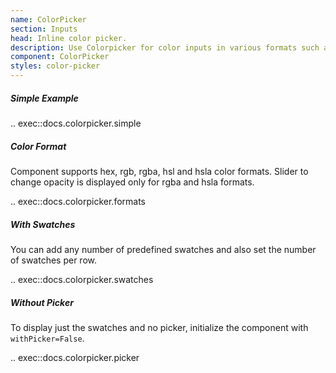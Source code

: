 ```yaml
---
name: ColorPicker
section: Inputs
head: Inline color picker.
description: Use Colorpicker for color inputs in various formats such as hex, rgb, hsl etc.
component: ColorPicker
styles: color-picker
---
```


##### Simple Example

.. exec::docs.colorpicker.simple

##### Color Format

Component supports hex, rgb, rgba, hsl and hsla color formats. Slider to change opacity is displayed only for rgba
and hsla formats.

.. exec::docs.colorpicker.formats

##### With Swatches

You can add any number of predefined swatches and also set the number of swatches per row.

.. exec::docs.colorpicker.swatches

##### Without Picker

To display just the swatches and no picker, initialize the component with `withPicker=False`.

.. exec::docs.colorpicker.picker
